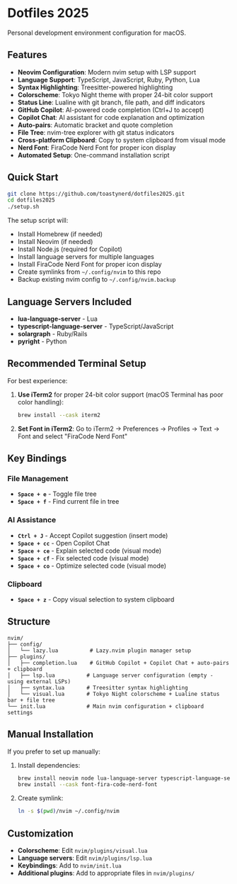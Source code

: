 # Dotfiles 2025

Personal development environment configuration for macOS.

## Features

- **Neovim Configuration**: Modern nvim setup with LSP support
- **Language Support**: TypeScript, JavaScript, Ruby, Python, Lua
- **Syntax Highlighting**: Treesitter-powered highlighting
- **Colorscheme**: Tokyo Night theme with proper 24-bit color support
- **Status Line**: Lualine with git branch, file path, and diff indicators
- **GitHub Copilot**: AI-powered code completion (Ctrl+J to accept)
- **Copilot Chat**: AI assistant for code explanation and optimization
- **Auto-pairs**: Automatic bracket and quote completion
- **File Tree**: nvim-tree explorer with git status indicators
- **Cross-platform Clipboard**: Copy to system clipboard from visual mode
- **Nerd Font**: FiraCode Nerd Font for proper icon display
- **Automated Setup**: One-command installation script

## Quick Start

```bash
git clone https://github.com/toastynerd/dotfiles2025.git
cd dotfiles2025
./setup.sh
```

The setup script will:
- Install Homebrew (if needed)
- Install Neovim (if needed)
- Install Node.js (required for Copilot)
- Install language servers for multiple languages
- Install FiraCode Nerd Font for proper icon display
- Create symlinks from `~/.config/nvim` to this repo
- Backup existing nvim config to `~/.config/nvim.backup`

## Language Servers Included

- **lua-language-server** - Lua
- **typescript-language-server** - TypeScript/JavaScript
- **solargraph** - Ruby/Rails
- **pyright** - Python

## Recommended Terminal Setup

For best experience:

1. **Use iTerm2** for proper 24-bit color support (macOS Terminal has poor color handling):
   ```bash
   brew install --cask iterm2
   ```

2. **Set Font in iTerm2**: Go to iTerm2 → Preferences → Profiles → Text → Font and select "FiraCode Nerd Font"

## Key Bindings

### File Management
- **`Space + e`** - Toggle file tree
- **`Space + f`** - Find current file in tree

### AI Assistance
- **`Ctrl + J`** - Accept Copilot suggestion (insert mode)
- **`Space + cc`** - Open Copilot Chat
- **`Space + ce`** - Explain selected code (visual mode)
- **`Space + cf`** - Fix selected code (visual mode)
- **`Space + co`** - Optimize selected code (visual mode)

### Clipboard
- **`Space + z`** - Copy visual selection to system clipboard

## Structure

```
nvim/
├── config/
│   └── lazy.lua          # Lazy.nvim plugin manager setup
├── plugins/
│   ├── completion.lua    # GitHub Copilot + Copilot Chat + auto-pairs + clipboard
│   ├── lsp.lua          # Language server configuration (empty - using external LSPs)
│   ├── syntax.lua       # Treesitter syntax highlighting
│   └── visual.lua       # Tokyo Night colorscheme + Lualine status bar + file tree
└── init.lua             # Main nvim configuration + clipboard settings
```

## Manual Installation

If you prefer to set up manually:

1. Install dependencies:
   ```bash
   brew install neovim node lua-language-server typescript-language-server solargraph pyright
   brew install --cask font-fira-code-nerd-font
   ```

2. Create symlink:
   ```bash
   ln -s $(pwd)/nvim ~/.config/nvim
   ```

## Customization

- **Colorscheme**: Edit `nvim/plugins/visual.lua`
- **Language servers**: Edit `nvim/plugins/lsp.lua`
- **Keybindings**: Add to `nvim/init.lua`
- **Additional plugins**: Add to appropriate files in `nvim/plugins/`